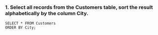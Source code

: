 ### 1. Select all records from the Customers table, sort the result alphabetically by the column City.
```
SELECT * FROM Customers
ORDER BY City;
```
